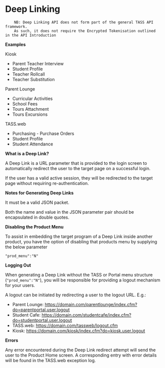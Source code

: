 # Deep Linking

```
	NB: Deep Linking API does not form part of the general TASS API framework.
	As such, it does not require the Encrypted Tokenisation outlined in the API Introduction
```

**Examples**

  Kiosk 
  * Parent Teacher Interview
  * Student Profile 
  * Teacher Rollcall
  * Teacher Substitution
  
  Parent Lounge
  * Curricular Activities
  * School Fees
  * Tours Attachment
  * Tours Excursions
  
  TASS.web
  * Purchasing - Purchase Orders
  * Student Profile
  * Student Attendance


**What is a Deep Link?**

A Deep Link is a URL parameter that is provided to the login screen to automatically redirect the user to the target page on a successful login.

If the user has a valid active session, they will be redirected to the target page without requiring re-authentication.


**Notes for Generating Deep Links**

It must be a valid JSON packet.

Both the name and value in the JSON parameter pair should be encapsulated in double quotes.


**Disabling the Product Menu**

To assist in embedding the target program of a Deep Link inside another product, you have the option of disabling that products menu by supplying the below parameter

	"prod_menu":"N"


**Logging Out**

When generating a Deep Link without the TASS or Portal menu structure (`"prod_menu":"N"`), you will be responsible for providing a logout mechanism for your users.

A logout can be initiated by redirecting a user to the logout URL. E.g.: 

 * Parent Lounge: https://domain.com/parentlounge/index.cfm?do=parentportal.user.logout
 * Student Cafe: https://domain.com/studentcafe/index.cfm?do=studentportal.user.logout
 * TASS.web: https://domain.com/tassweb/logout.cfm
 * Kiosk: https://domain.com/kiosk/index.cfm?do=kiosk.user.logout

**Errors**

Any error encountered during the Deep Link redirect attempt will send the user to the Product Home screen. A corresponding entry with error details will be found in the TASS.web exception log.

